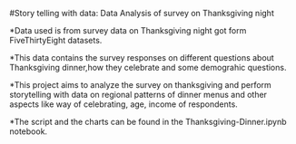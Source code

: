 
#Story telling with data: Data Analysis of survey on Thanksgiving night 

*Data used is from survey data on Thanksgiving night got form FiveThirtyEight datasets.

*This data contains the survey responses on different questions about Thanksgiving dinner,how they celebrate and some demograhic questions.

*This project aims to analyze the survey on thanksgiving and perform storytelling with data on regional patterns of dinner menus and other aspects like way of celebrating, age, income of respondents.

*The script and the charts can be found in the Thanksgiving-Dinner.ipynb notebook.
